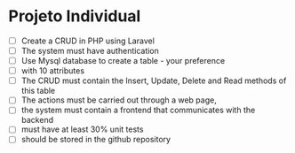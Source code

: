 # Projeto Individual
- [ ] Create a CRUD in PHP using Laravel
- [ ] The system must have authentication
- [ ] Use Mysql database to create a table - your preference 
- [ ] with 10 attributes
- [ ] The CRUD must contain the Insert, Update, Delete and Read methods of this table
- [ ] The actions must be carried out through a web page,
- [ ] the system must contain a frontend that communicates with the backend
- [ ] must have at least 30% unit tests
- [ ] should be stored in the github repository